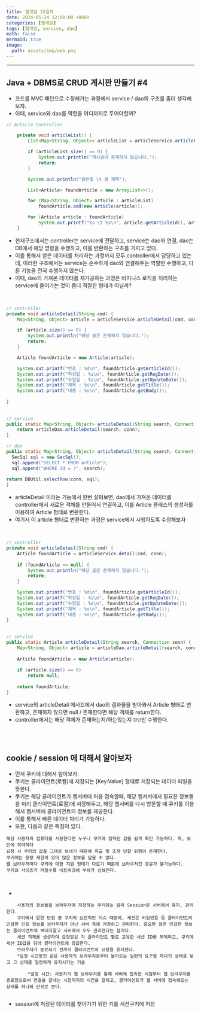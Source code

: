 ```yaml
---
title: 웹개발 15일차
date: 2024-05-24 12:00:00 +0800
categories: [웹개발]
tags: [웹개발, service, dao]
math: false
mermaid: true
image:
  path: assets/img/web.png
---
```


<hr style="border:1px solid white">

## Java + DBMS로 CRUD 게시판 만들기 #4
- 코드를 MVC 패턴으로 수정해가는 과정에서 service / dao의 구조를 좀더 생각해보자.
- 이때, service와 dao를 역할을 어디까지로 두어야할까?

```java
// Article Controller

	private void articleList() {
		List<Map<String, Object>> articleList = articleService.articleList(conn);

		if (articleList.size() == 0) {
			System.out.println("게시글이 존재하지 않습니다.");
			return;
		}

		System.out.println("글번호 \t 글 제목");

		List<Article> foundArticle = new ArrayList<>();

		for (Map<String, Object> article : articleList)
			foundArticle.add(new Article(article));

		for (Article article : foundArticle)
			System.out.printf("%s \t %s\n", article.getArticleId(), article.getTitle());
	}
```
- 현재구조에서는 controller는 service에 전달하고, service는 dao와 연결, dao는 DB에서 해당 명령을 수행하고, 이를 반환하는 구조를 가지고 있다.
- 이를 통해서 얻은 데이터를 처리하는 과정까지 모두 controller에서 담당하고 있는데, 이러한 구조에서는 service는 순수하게 dao와 연결해주는 역할만 수행하고, 다른 기능을 전혀 수행하지 않는다.
- 이때, dao의 가져온 데이터를 재가공하는 과정은 비지니스 로직을 처리하는 service에 들어가는 것이 좀더 적절한 형태가 아닐까?

<br/>

```java
// controller
private void articleDetail(String cmd) {
	Map<String, Object> article = articleService.articleDetail(cmd, conn);

	if (article.size() == 0) {
		System.out.println("해당 글은 존재하지 않습니다.");
		return;
	}

	Article foundArticle = new Article(article);

	System.out.printf("번호 : %d\n", foundArticle.getArticleId());
	System.out.printf("작성일 : %s\n", foundArticle.getRegDate());
	System.out.printf("수정일 : %s\n", foundArticle.getUpdateDate());
	System.out.printf("제목 : %s\n", foundArticle.getTitle());
	System.out.printf("내용 : %s\n", foundArticle.getBody());
		
}
    
    
// service
public static Map<String, Object> articleDetail(String search, Connection conn) {
	return articleDao.articleDetail(search, conn);
}

// dao
public static Map<String, Object> articleDetail(String search, Connection conn) {
  SecSql sql = new SecSql();
  sql.append("SELECT * FROM article");
  sql.append("WHERE id = ?", search);
		
return DBUtil.selectRow(conn, sql);	
}
```
- articleDetail 이라는 기능에서 한번 살펴보면, dao에서 가져온 데이터를 controller에서 새로운 객체를 만들어서 연결하고, 이를 Article 클래스의 생성자를 이용하여 Article 형태로 변환한다.
- 여기서 이 article 형태로 변환하는 과정은 service에서 시행하도록 수정해보자

<br/>

```java
// controller
private void articleDetail(String cmd) {
	Article foundArticle = articleService.detail(cmd, conn);
		
	if (foundArticle == null) {
		System.out.println("해당 글은 존재하지 않습니다.");
		return;
	}

	System.out.printf("번호 : %d\n", foundArticle.getArticleId());
	System.out.printf("작성일 : %s\n", foundArticle.getRegDate());
	System.out.printf("수정일 : %s\n", foundArticle.getUpdateDate());
	System.out.printf("제목 : %s\n", foundArticle.getTitle());
	System.out.printf("내용 : %s\n", foundArticle.getBody());
}
    
    
// service
public static Article articleDetail(String search, Connection conn) {
	Map<String, Object> article = articleDao.articleDetail(search, conn);
		
	Article foundArticle = new Article(article);
		
	if (article.size() == 0)
		return null;
		
	return foundArticle;
}
```
- service의 articleDetail 메서드에서 dao의 결과물을 받아와서 Article 형태로 변환하고, 존재하지 않으면 null / 존재한다면 해당 객체를 return한다.
- controller에서는 해당 객체가 존재하는지/하는않는지 `판단`만 수행한다.

<br/><br/>

## cookie / session 에 대해서 알아보자
- 먼저 쿠키에 대해서 알아보자.
- 쿠키는 클라이언트(로컬)에 저장되는 [Key:Value] 형태로 저장되는 데이터 파일을 뜻한다.
- 쿠키는 해당 클라이언트가 웹서버에 처음 접속할때,  해당 웹서버에서 필요한 정보들을 미리 클라이언트(로컬)에 저장해두고, 해당 웹서버를 다시 방문할 때 쿠키를 이용해서 웹서버에 클라이언트의 정보를 제공한다.
- 이를 통해서 빠른 데이터 처리가 가능하다.
- 또한, 다음과 같은 특징이 있다.

```
해당 사용자의 컴퓨터를 사용한다면 누구나 쿠키에 입력된 값을 쉽게 확인 가능하다. 즉, 보안에 취약하다
요청 시 쿠키의 값을 그대로 보내기 때문에 유출 및 조작 당할 위험이 존재한다.
쿠키에는 용량 제한이 있어 많은 정보를 담을 수 없다.
웹 브라우저마다 쿠키에 대한 지원 형태가 다르기 때문에 브라우저간 공유가 불가능하다.
쿠키의 사이즈가 커질수록 네트워크에 부하가 심해진다.
```

<br/>

- 
```
    사용자의 정보들을 브라우저에 저장하는 쿠키와는 달리 Session은 서버에서 유지, 관리한다.
    쿠키에서 말한 단점 중 쿠키의 보안적인 이슈 때문에, 세션은 비밀번호 등 클라이언트의 민감한 인증 정보를 브라우저가 아닌 서버 측에 저장하고 관리한다. 중요한 점은 민감한 정보는 클라이언트에 보내지말고 서버에서 모두 관리한다는 점이다.
    세션 객체를 생성하여 요청받은 각 클라이언트 별로 고유한 세션 ID를 부여하고, 쿠키에 세션 ID값을 담아 클라이언트에 응답한다.
    브라우저가 종료되기 전까지 클라이언트의 요청을 유지한다.
    *일정 시간동안 같은 사용자의 브라우저로부터 들어오는 일련의 요구를 하나의 상태로 보고 그 상태를 일정하게 유지시키는 기술

        *일정 시간: 사용자가 웹 브라우저를 통해 서버에 접속한 시점부터 웹 브라우저를 종료함으로써 연결을 끝내는 시점까지의 시간을 말하고, 클라이언트가 웹 서버에 접속해있는 상태를 하나의 단위로 본다.


```


- session에 저장된 데이터를 찾아가기 위한 키를 세션쿠키에 저장
